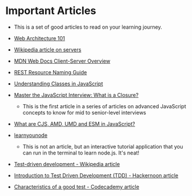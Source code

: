 # Important Articles
- This is a set of good articles to read on your learning journey.

- [Web Architecture 101](https://engineering.videoblocks.com/web-architecture-101-a3224e126947)
- [Wikipedia article on servers](https://en.wikipedia.org/wiki/Server_(computing))
- [MDN Web Docs Client-Server Overview](https://developer.mozilla.org/en-US/docs/Learn/Server-side/First_steps/Client-Server_overview)
- [REST Resource Naming Guide](https://restfulapi.net/resource-naming/)
- [Understanding Classes in JavaScript](https://www.taniarascia.com/understanding-classes-in-javascript/)
- [Master the JavaScript Interview: What is a Closure?](https://medium.com/javascript-scene/master-the-javascript-interview-what-is-a-closure-b2f0d2152b36)
  - This is the first article in a series of articles on advanced JavaScript concepts to know for mid to senior-level interviews
- [What are CJS, AMD, UMD and ESM in JavaScript?](https://dev.to/iggredible/what-the-heck-are-cjs-amd-umd-and-esm-ikm)
- [learnyounode](https://github.com/workshopper/learnyounode)
  - This is not an article, but an interactive tutorial application that you can run in the terminal to learn node.js. It's neat!
- [Test-driven development - Wikipedia article](https://en.wikipedia.org/wiki/Test-driven_development)
- [Introduction to Test Driven Development (TDD) - Hackernoon article](https://hackernoon.com/introduction-to-test-driven-development-tdd-61a13bc92d92)
- [Characteristics of a good test - Codecademy article](https://www.codecademy.com/articles/tdd-u1-good-test)
